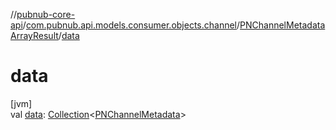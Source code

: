 //[pubnub-core-api](../../../index.md)/[com.pubnub.api.models.consumer.objects.channel](../index.md)/[PNChannelMetadataArrayResult](index.md)/[data](data.md)

# data

[jvm]\
val [data](data.md): [Collection](https://kotlinlang.org/api/latest/jvm/stdlib/kotlin.collections/-collection/index.html)&lt;[PNChannelMetadata](../-p-n-channel-metadata/index.md)&gt;
